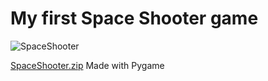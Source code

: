# My first Space Shooter game

![SpaceShooter](https://user-images.githubusercontent.com/70442725/163356520-d0429752-36db-4a44-b7fc-746b63018fa4.png)

[SpaceShooter.zip](https://github.com/samu20108/space_shooter/files/8488289/SpaceShooter.zip)
Made with Pygame


